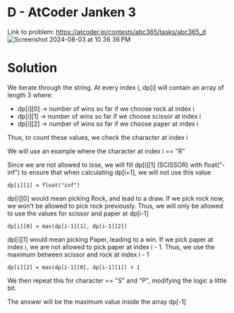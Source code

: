 # D - AtCoder Janken 3
Link to problem: https://atcoder.jp/contests/abc365/tasks/abc365_d
![Screenshot 2024-08-03 at 10 36 36 PM](https://github.com/user-attachments/assets/f1a63903-d792-4428-80c1-00f412d47cbc)

# Solution

We iterate through the string.
At every index i, dp[i] will contain an array of length 3 where:
- dp[i][0] -> number of wins so far if we choose rock at index i
- dp[i][1] -> number of wins so far if we choose scissor at index i
- dp[i][2] -> number of wins so far if we choose paper at index i

Thus, to count these values, we check the character at index i

We will use an example where the character at index i == "R"

Since we are not allowed to lose, we will fill dp[i][1] (SCISSOR) with float("-inf") to ensure that when calculating dp[i+1], we will not use this value
```
dp[i][1] = float("inf")
```

dp[i][0] would mean picking Rock, and lead to a draw. If we pick rock now, we won't be allowed to pick rock previously. Thus, we will only be allowed to use the values for scissor and paper at dp[i-1]

```
dp[i][0] = max(dp[i-1][1], dp[i-1][2])
```

dp[i][1] would mean picking Paper, leading to a win. If we pick paper at index i, we are not allowed to pick paper at index i - 1. Thus, we use the maximum between scissor and rock at index i - 1

```
dp[i][2] = max(dp[i-1][0], dp[i-1][1]) + 1
```

We then repeat this for character == "S" and "P", modifying the logic a little bit.

The answer will be the maximum value inside the array dp[-1]
